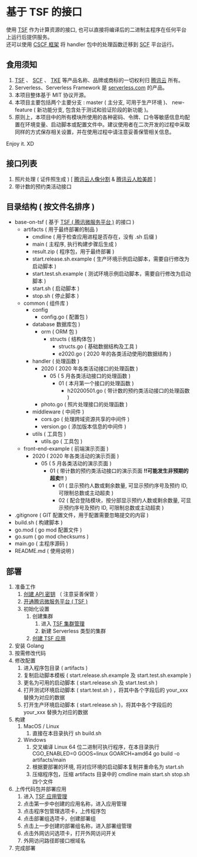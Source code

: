 # 基于 TSF 的接口
使用 [TSF](https://cloud.tencent.com/document/product/649) 作为计算资源的接口, 也可以直接将编译后的二进制主程序在任何平台上运行后提供服务。  
还可以使用 [CSCF 框架](https://github.com/offcn-jl/cscf) 将 handler 包中的处理函数迁移到 [SCF](https://cloud.tencent.com/document/product/583) 平台运行。

## 食用须知
1. [TSF](https://cloud.tencent.com/document/product/649) 、 [SCF](https://cloud.tencent.com/document/product/583) 、 [TKE](https://cloud.tencent.com/document/product/457) 等产品名称、品牌或商标的一切权利归 [腾讯云](https://cloud.tencent.com) 所有。
1. Serverless、Serverless Framework 是 [serverless.com](https://serverless.com) 的产品。
1. 本项目整体基于 MIT 协议开源。
1. 本项目主要包括两个主要分支 : master ( 主分支, 可用于生产环境 )、 new-feature ( 新功能分支, 包含处于测试和验证阶段的新功能 )。
1. 原则上，本项目中的所有模块所使用的各种密码、令牌、口令等敏感信息均配置在环境变量、启动脚本或配置文件中。建议使用者在二次开发的过程中采取同样的方式保存相关设置，并在使用过程中请注意妥善保管相关信息。

Enjoy it. XD

## 接口列表

1. 照片处理 ( 证件照生成 ) [ [腾讯云人像分割](https://cloud.tencent.com/document/product/1208/42970) & [腾讯云人脸美颜](https://cloud.tencent.com/document/product/1172/40715) ]
1. 带计数的预约类活动接口

## 目录结构 ( 按文件名排序 )

- base-on-tsf ( 基于 [TSF ( 腾讯微服务平台 )](https://cloud.tencent.com/document/product/649) 的接口 )  
    - artifacts ( 用于最终部署的制品 )  
        - cmdline ( 用于检查应用进程是否存在，没有 .sh 后缀 )  
        - main ( 主程序, 执行构建步骤后生成 )  
        - result.zip ( 程序包，用于最终部署 )  
        - start.release.sh.example ( 生产环境示例启动脚本，需要自行修改为启动脚本 )  
        - start.test.sh.example ( 测试环境示例启动脚本，需要自行修改为启动脚本 )  
        - start.sh ( 启动脚本 )  
        - stop.sh ( 停止脚本 )  
    - common ( 组件库 )  
        - config  
            - config.go ( 配置包 )  
        - database  数据库包 )
            - orm ( ORM 包 )  
                - structs ( 结构体包 )  
                    - structs.go ( 基础数据结构及工具 )  
                    - e2020.go ( 2020 年的各类活动使用的数据结构 )  
        - handler ( 处理函数 )  
            - 2020 ( 2020 年各类活动接口的处理函数 )  
                - 05 ( 5 月各类活动接口的处理函数 )  
                    - 01 ( 本月第一个接口的处理函数 )  
                        - h20200501.go ( 带计数的预约类活动接口的处理函数 )  
            - photo.go ( 照片处理接口的处理函数 )  
        - middleware ( 中间件 )  
            - cors.go ( 处理跨域资源共享的中间件 )  
            - version.go ( 添加版本信息的中间件 )  
        - utils ( 工具包 )  
            - utils.go ( 工具包 )  
    - front-end-example ( 前端演示页面 )  
        - 2020 ( 2020 年各类活动的演示页面 )  
            - 05 ( 5 月各类活动的演示页面 )  
                - 01 ( 带计数的预约类活动接口的演示页面 **!!可能发生非预期的超卖!!** )  
                    - 01 ( 显示预约人数或剩余数量, 可显示预约序号及预约 ID, 可限制总数或主动超卖 )  
                    - 02 ( 配合登陆模块，按分部显示预约人数或剩余数量, 可显示预约序号及预约 ID, 可限制总数或主动超卖 )  
- .gitignore ( GIT 配置文件，用于配置需要忽略提交的内容 )  
- build.sh ( 构建脚本 )  
- go.mod ( go mod 配置文件 )  
- go.sum ( go mod checksums )  
- main.go ( 主程序源码 )  
- README.md ( 使用说明 )  

## 部署
1. 准备工作
	1. [创建 API 密钥](https://console.cloud.tencent.com/capi) （ 注意妥善保管 ）
	1. [开通腾讯微服务平台 ( TSF )](https://cloud.tencent.com/document/product/649)
	1. 初始化设置
		1. 创建集群
			1. 进入 [TSF 集群管理](https://console.cloud.tencent.com/tsf/cluster)
			1. 新建 Serverless 类型的集群
		1. [创建 TSF 应用](https://console.cloud.tencent.com/tsf/app)
1. 安装 Golang
1. 按需修改代码
1. 修改配置
	1. 进入程序包目录 ( artifacts )
	1. 复制启动脚本模板 ( start.release.sh.example 及  start.test.sh.example )
	1. 更名为可用的启动脚本 ( start.release.sh 及 start.test.sh )
	1. 打开测试环境启动脚本 ( start.test.sh ) ，将其中各个字段后的 your_xxx 替换为对应的数据
	1. 打开生产环境启动脚本 ( start.release.sh )，将其中各个字段后的 your_xxx 替换为对应的数据
1. 构建
	1. MacOS / Linux
		1. 直接在本目录执行 sh build.sh
	1. Windows
		1. 交叉编译 Linux 64 位二进制可执行程序，在本目录执行 CGO_ENABLED=0 GOOS=linux GOARCH=amd64 go build -o artifacts/main
		1. 根据要部署的环境, 将对应环境的启动脚本复制并重命名为 start.sh
		1. 压缩程序包，压缩 artifacts 目录中的 cmdline main start.sh stop.sh 四个文件
1. 上传代码包并部署应用
	1. 进入 [TSF 应用管理](https://console.cloud.tencent.com/tsf/app)
	1. 点击第一步中创建的应用名称，进入应用管理
	1. 点击程序包管理选项卡，上传程序包
	1. 点击部署组选项卡，创建部署组
	1. 点击上一步创建的部署组名称，进入部署组管理
	1. 点击外网访问选项卡，打开外网访问开关
	1. 外网访问路径即接口根域名
1. 完成部署
